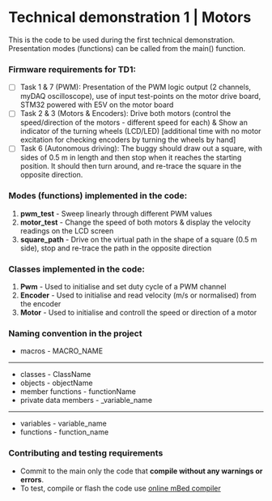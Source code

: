 # Technical demonstration 1 | Motors

This is the code to be used during the first technical demonstration. Presentation modes (functions) can be called from the main() function.

### Firmware requirements for TD1:
- [ ] Task 1 & 7 (PWM): Presentation of the PWM logic output (2 channels, myDAQ oscilloscope), use of input test-points on the motor drive board, STM32 powered with E5V on the motor board
- [ ] Task 2 & 3 (Motors & Encoders): Drive both motors  (control the speed/direction of the motors - different speed for each) & Show an indicator of the turning wheels (LCD/LED) [additional time with no motor excitation for checking encoders by turning the wheels by hand]
- [ ] Task 6 (Autonomous driving): The buggy should draw out a square, with sides of 0.5 m in length and then stop when it reaches the starting position. It should then turn around, and re-trace the square in the opposite direction.

### Modes (functions) implemented in the code:
1. **pwm_test** - Sweep linearly through different PWM values 
2. **motor_test** - Change the speed of both motors & display the velocity readings on the LCD screen
4. **square_path** - Drive on the virtual path in the shape of a square (0.5 m side), stop and re-trace the path in the opposite direction

### Classes implemented in the code:
1. **Pwm** - Used to initialise and set duty cycle of a PWM channel
2. **Encoder** - Used to initialise and read velocity (m/s or normalised) from the encoder
3. **Motor** - Used to initialise and controll the speed or direction of a motor

### Naming convention in the project
- macros - MACRO_NAME
-------------------------------------------
- classes - ClassName
- objects - objectName
- member functions - functionName
- private data members - _variable_name
-------------------------------------------
- variables - variable_name
- functions - function_name

### Contributing and testing requirements
- Commit to the main only the code that **compile without any warnings or errors**.
- To test, compile or flash the code use [online mBed compiler](https://www.ide.mbed.com/compiler)
